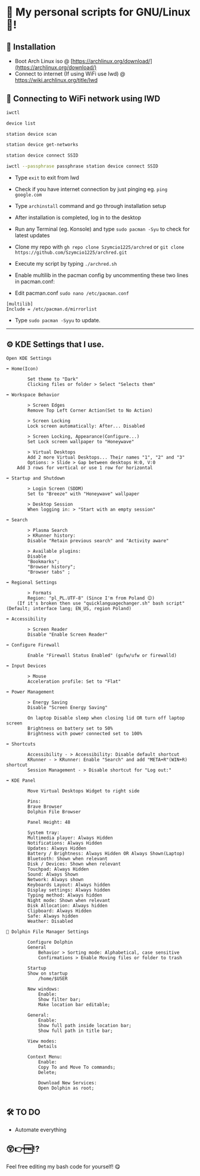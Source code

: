 # 💾 My personal scripts for GNU/Linux 🐧!

## 🔧 Installation
* Boot Arch Linux iso @ [https://archlinux.org/download/](https://archlinux.org/download/)
* Connect to internet
(If using WiFi use Iwd) @ [https://wiki.archlinux.org/title/Iwd ](https://wiki.archlinux.org/title/Iwd)

## 📶 Connecting to WiFi network using IWD
```bash
iwctl

device list

station device scan

station device get-networks

station device connect SSID

iwctl --passphrase passphrase station device connect SSID
```

* Type ```exit``` to exit from Iwd
* Check if you have internet connection by just pinging  eg. ```ping google.com```
* Type ```archinstall``` command and go through installation setup
* After installation is completed, log in to the desktop
* Run any Terminal (eg. Konsole) and type ```sudo pacman -Syu``` to check for latest updates
* Clone my repo with
```gh repo clone Szymcio1225/archred``` or ```git clone https://github.com/Szymcio1225/archred.git```
* Execute my script by typing ```./archred.sh```

* Enable multilib in the pacman config by uncommenting these two lines in pacman.conf:

* Edit pacman.conf ```sudo nano /etc/pacman.conf```

```
[multilib]
Include = /etc/pacman.d/mirrorlist
```

* Type ```sudo pacman -Syyu``` to update.

---------------------------------------------

## ⚙️ KDE Settings that I use.
```
Open KDE Settings

➡️ Home(Icon)

        Set theme to "Dark"
        Clicking files or folder > Select "Selects them"

➡️ Workspace Behavior

        > Screen Edges
        Remove Top Left Corner Action(Set to No Action)

        > Screen Locking
        Lock screen automatically: After... Disabled

        > Screen Locking, Appearance(Configure...)
        Set Lock screen wallpaper to "Honeywave"

        > Virtual Desktops
        Add 2 more Virtual Desktops... Their names "1", "2" and "3"
        Options: > Slide > Gap between desktops H:0, V:0
	Add 3 rows for vertical or use 1 row for horizontal

➡️ Startup and Shutdown

        > Login Screen (SDDM)
        Set to "Breeze" with "Honeywave" wallpaper

        > Desktop Session
        When logging in: > "Start with an empty session"

➡️ Search

        > Plasma Search
        > KRunner history:
        Disable "Retain previous search" and "Activity aware"

        > Available plugins:
        Disable
        "Bookmarks";
        "Browser history";
        "Browser tabs" ;

➡️ Regional Settings

        > Formats
        Region: "pl_PL.UTF-8" (Since I'm from Poland 😊)
	(If it's broken then use "quicklanguagechanger.sh" bash script" (Default; interface lang; EN_US, region Poland)

➡️ Accessibility

        > Screen Reader
        Disable "Enable Screen Reader"

➡️ Configure Firewall

        Enable "Firewall Status Enabled" (gufw/ufw or firewalld)

➡️ Input Devices

        > Mouse
        Acceleration profile: Set to "Flat"

➡️ Power Management

        > Energy Saving
        Disable "Screen Energy Saving"

        On laptop Disable sleep when closing lid OR turn off laptop screen
        Brightness on battery set to 50%
        Brightness with power connected set to 100%
	
➡️ Shortcuts

        Accessibility - > Accessibility: Disable default shortcut
        KRunner - > KRunner: Enable "Search" and add "META+R"(WIN+R) shortcut
        Session Management - > Disable shortcut for "Log out:"
	
➡️ KDE Panel

        Move Virtual Desktops Widget to right side
	
        Pins:
        Brave Browser
        Dolphin File Browser
	
        Panel Height: 48

        System tray:
        Multimedia player: Always Hidden
        Notifications: Always Hidden
        Updates: Always Hidden
        Battery / Brightness: Always Hidden OR Always Shown(Laptop)
        Bluetooth: Shown when relevant
        Disk / Devices: Shown when relevant
        Touchpad: Always Hidden
        Sound: Always Shown
        Network: Always shown
        Keyboards Layout: Always hidden
        Display settings: Always hidden
        Typing method: Always hidden
        Night mode: Shown when relevant
        Disk Allocation: Always hidden
        Clipboard: Always Hidden
        Safe: Always hidden
        Weather: Disabled

🐬 Dolphin File Manager Settings

        Configure Dolphin
		General
			Behavior > Sorting mode: Alphabetical, case sensitive
			Confirmations > Enable Moving files or folder to trash
		
		Startup
		Show on startup
			/home/$USER
			
		New windows:
			Enable:
			Show filter bar;
			Make location bar editable;
			
		General:
			Enable:
			Show full path inside location bar;
			Show full path in title bar;
			
		View modes:
			Details
			
		Context Menu:
			Enable:
			Copy To and Move To commands;
			Delete;
			
			Download New Services:
			Open Dolphin as root;
			
```



## 🛠️ TO DO
* Automate everything

## 😲👉🆓⁉️
Feel free editing my bash code for yourself! 😋




